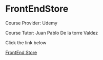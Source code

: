 # FrontEndStore

Course Provider: Udemy

Course Tutor: Juan Pablo De la torre Valdez

Click the link below

[FrontEnd Store](https://frontendstore-diego.netlify.app/)
